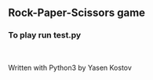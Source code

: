<h2>Rock-Paper-Scissors game</h2>
<h3>To play run test.py</h3>
<br>
<p>Written with Python3 by Yasen Kostov</p>

